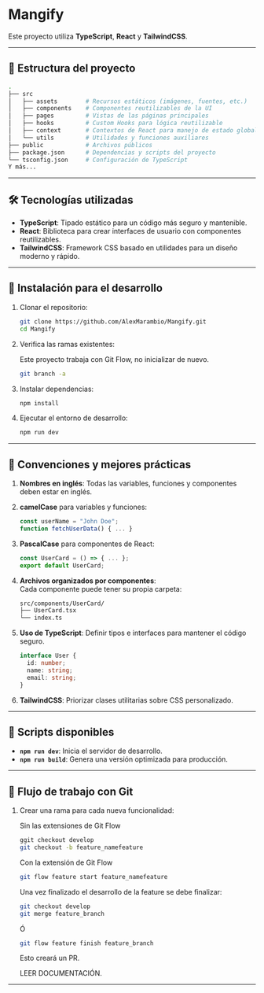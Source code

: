 # Mangify

Este proyecto utiliza **TypeScript**, **React** y **TailwindCSS**.

---

## 📁 Estructura del proyecto

```bash
.
├── src
│   ├── assets        # Recursos estáticos (imágenes, fuentes, etc.)
│   ├── components    # Componentes reutilizables de la UI
│   ├── pages         # Vistas de las páginas principales
│   ├── hooks         # Custom Hooks para lógica reutilizable
│   ├── context       # Contextos de React para manejo de estado global
│   └── utils         # Utilidades y funciones auxiliares
├── public            # Archivos públicos
├── package.json      # Dependencias y scripts del proyecto
└── tsconfig.json     # Configuración de TypeScript
Y más...
```

---

## 🛠 Tecnologías utilizadas

- **TypeScript**: Tipado estático para un código más seguro y mantenible.
- **React**: Biblioteca para crear interfaces de usuario con componentes reutilizables.
- **TailwindCSS**: Framework CSS basado en utilidades para un diseño moderno y rápido.

---

## 🚀 Instalación para el desarrollo

1. Clonar el repositorio:

   ```bash
   git clone https://github.com/AlexMarambio/Mangify.git
   cd Mangify
   ```

2. Verifica las ramas existentes:

   Este proyecto trabaja con Git Flow, no inicializar de nuevo.

   ```bash
   git branch -a
   ```

3. Instalar dependencias:

   ```bash
   npm install
   ```

4. Ejecutar el entorno de desarrollo:

   ```bash
   npm run dev
   ```

---

## 📏 Convenciones y mejores prácticas

1. **Nombres en inglés**: Todas las variables, funciones y componentes deben estar en inglés.
2. **camelCase** para variables y funciones:
   ```javascript
   const userName = "John Doe";
   function fetchUserData() { ... }
   ```
3. **PascalCase** para componentes de React:
   ```javascript
   const UserCard = () => { ... };
   export default UserCard;
   ```
4. **Archivos organizados por componentes**:  
   Cada componente puede tener su propia carpeta:

   ```bash
   src/components/UserCard/
   ├── UserCard.tsx
   └── index.ts
   ```

5. **Uso de TypeScript**: Definir tipos e interfaces para mantener el código seguro.
   ```typescript
   interface User {
     id: number;
     name: string;
     email: string;
   }
   ```
6. **TailwindCSS**: Priorizar clases utilitarias sobre CSS personalizado.

---

## 📜 Scripts disponibles

- **`npm run dev`**: Inicia el servidor de desarrollo.
- **`npm run build`**: Genera una versión optimizada para producción.

---

## 🌲 Flujo de trabajo con Git

1. Crear una rama para cada nueva funcionalidad:

   Sin las extensiones de Git Flow

   ```bash
   ggit checkout develop
   git checkout -b feature_namefeature
   ```

   Con la extensión de Git Flow

   ```bash
   git flow feature start feature_namefeature
   ```

   Una vez finalizado el desarrollo de la feature se debe finalizar:

   ```bash
   git checkout develop
   git merge feature_branch
   ```

   Ó

   ```bash
   git flow feature finish feature_branch
   ```

   Esto creará un PR.

   LEER DOCUMENTACIÓN.

---
